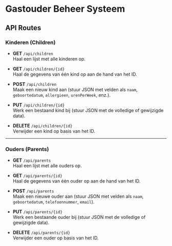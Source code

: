 # Gastouder Beheer Systeem

## API Routes

### Kinderen (Children)
- **GET** `/api/children`  
  Haal een lijst met alle kinderen op.

- **GET** `/api/children/{id}`  
  Haal de gegevens van één kind op aan de hand van het ID.

- **POST** `/api/children`  
  Maak een nieuw kind aan (stuur JSON met velden als `naam`, `geboortedatum`, `allergieen`, `urenPerWeek`, enz.).

- **PUT** `/api/children/{id}`  
  Werk een bestaand kind bij (stuur JSON met de volledige of gewijzigde data).

- **DELETE** `/api/children/{id}`  
  Verwijder een kind op basis van het ID.

---

### Ouders (Parents)
- **GET** `/api/parents`  
  Haal een lijst met alle ouders op.

- **GET** `/api/parents/{id}`  
  Haal de gegevens van één ouder op aan de hand van het ID.

- **POST** `/api/parents`  
  Maak een nieuwe ouder aan (stuur JSON met velden als `naam`, `geboortedatum`, `telefoonnummer`, `email`).

- **PUT** `/api/parents/{id}`  
  Werk een bestaande ouder bij (stuur JSON met de volledige of gewijzigde data).

- **DELETE** `/api/parents/{id}`  
  Verwijder een ouder op basis van het ID.
